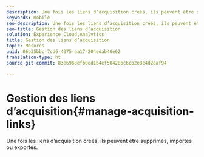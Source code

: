 ```yaml
---
description: Une fois les liens d’acquisition créés, ils peuvent être supprimés, importés ou exportés.
keywords: mobile
seo-description: Une fois les liens d’acquisition créés, ils peuvent être supprimés, importés ou exportés.
seo-title: Gestion des liens d’acquisition
solution: Experience Cloud,Analytics
title: Gestion des liens d’acquisition
topic: Mesures
uuid: 06b35bbc-7cd6-4375-aa17-204edab40e62
translation-type: ht
source-git-commit: 83e6968efb0ed1b4ef504286c6cb2e8e4d2eaf94

---
```



# Gestion des liens d’acquisition{#manage-acquisition-links}

Une fois les liens d’acquisition créés, ils peuvent être supprimés, importés ou exportés.


